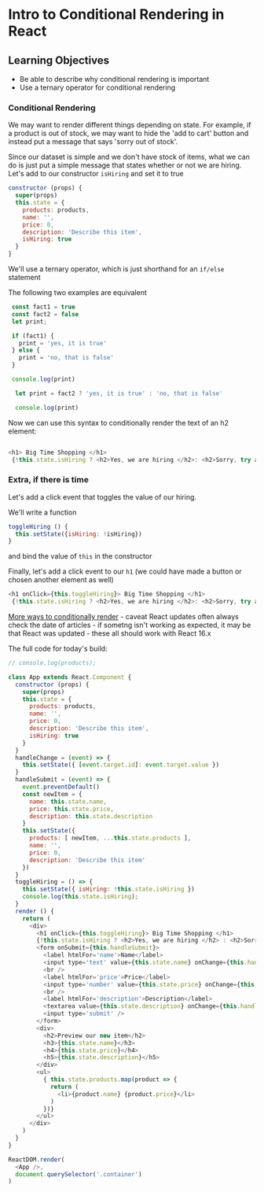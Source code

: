 # Intro to Conditional Rendering in React

## Learning Objectives
 - Be able to describe why conditional rendering is important
 - Use a ternary operator for conditional rendering

### Conditional Rendering

We may want to render different things depending on state. For example, if a product is out of stock, we may want to hide the 'add to cart' button and instead put a message that says 'sorry out of stock'.

Since our dataset is simple and we don't have stock of items, what we can do is just put a simple message that states whether or not we are hiring.
Let's add to our constructor `isHiring` and set it to true

```js
constructor (props) {
  super(props)
  this.state = {
    products: products,
    name: '',
    price: 0,
    description: 'Describe this item',
    isHiring: true
  }
}
```
We'll use a ternary operator, which is just shorthand for an `if/else` statement

The following two examples are equivalent

```js
 const fact1 = true
 const fact2 = false
 let print;

 if (fact1) {
   print = 'yes, it is true'
 } else {
   print = 'no, that is false'
 }

 console.log(print)
```

```js
  let print = fact2 ? 'yes, it is true' : 'no, that is false'

  console.log(print)
```

Now we can use this syntax to conditionally render the text of an h2 element:

```js

<h1> Big Time Shopping </h1>
 {!this.state.isHiring ? <h2>Yes, we are hiring </h2>: <h2>Sorry, try again tomorrow</h2>}
```

### Extra, if there is time

Let's add a click event that toggles the value of our hiring.

We'll write a function

```js
toggleHiring () {
  this.setState({isHiring: !isHiring})
}
```

and bind the value of `this` in the constructor

Finally, let's add a click event to our `h1` (we could have made a button or chosen another element as well)

```js
<h1 onClick={this.toggleHiring}> Big Time Shopping </h1>
 {!this.state.isHiring ? <h2>Yes, we are hiring </h2>: <h2>Sorry, try again tomorrow</h2>}
```

[More ways to conditionally render](https://blog.logrocket.com/conditional-rendering-in-react-c6b0e5af381e) - caveat React updates often always check the date of articles - if sometng isn't working as expected, it may be that React was updated - these all should work with React 16.x


The full code for today's build:


```js
// console.log(products);

class App extends React.Component {
  constructor (props) {
    super(props)
    this.state = {
      products: products,
      name: '',
      price: 0,
      description: 'Describe this item',
      isHiring: true
    }
  }
  handleChange = (event) => {
    this.setState({ [event.target.id]: event.target.value })
  }
  handleSubmit = (event) => {
    event.preventDefault()
    const newItem = {
      name: this.state.name,
      price: this.state.price,
      description: this.state.description
    }
    this.setState({
      products: [ newItem, ...this.state.products ],
      name: '',
      price: 0,
      description: 'Describe this item'
    })
  }
  toggleHiring = () => {
    this.setState({ isHiring: !this.state.isHiring })
    console.log(this.state.isHiring);
  }
  render () {
    return (
      <div>
        <h1 onClick={this.toggleHiring}> Big Time Shopping </h1>
        {!this.state.isHiring ? <h2>Yes, we are hiring </h2> : <h2>Sorry, try again tomorrow</h2>}
        <form onSubmit={this.handleSubmit}>
          <label htmlFor='name'>Name</label>
          <input type='text' value={this.state.name} onChange={this.handleChange} id='name' />
          <br />
          <label htmlFor='price'>Price</label>
          <input type='number' value={this.state.price} onChange={this.handleChange} id='price' />
          <br />
          <label htmlFor='description'>Description</label>
          <textarea value={this.state.description} onChange={this.handleChange} id='description' />
          <input type='submit' />
        </form>
        <div>
          <h2>Preview our new item</h2>
          <h3>{this.state.name}</h3>
          <h4>{this.state.price}</h4>
          <h5>{this.state.description}</h5>
        </div>
        <ul>
          { this.state.products.map(product => {
            return (
              <li>{product.name} {product.price}</li>
            )
          })}
        </ul>
      </div>
    )
  }
}

ReactDOM.render(
  <App />,
  document.querySelector('.container')
)

```
